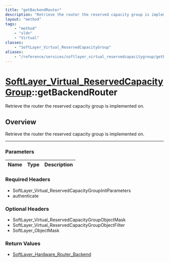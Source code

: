 ```yaml
---
title: "getBackendRouter"
description: "Retrieve the router the reserved capacity group is implemented on."
layout: "method"
tags:
    - "method"
    - "sldn"
    - "Virtual"
classes:
    - "SoftLayer_Virtual_ReservedCapacityGroup"
aliases:
    - "/reference/services/softlayer_virtual_reservedcapacitygroup/getBackendRouter"
---
```

# [SoftLayer_Virtual_ReservedCapacityGroup](/reference/services/SoftLayer_Virtual_ReservedCapacityGroup)::getBackendRouter


Retrieve the router the reserved capacity group is implemented on.


## Overview 
Retrieve the router the reserved capacity group is implemented on.

-----

### Parameters 
|Name | Type | Description |
| --- | --- | --- |


### Required Headers
* SoftLayer_Virtual_ReservedCapacityGroupInitParameters
* authenticate


### Optional Headers
* SoftLayer_Virtual_ReservedCapacityGroupObjectMask
* SoftLayer_Virtual_ReservedCapacityGroupObjectFilter
* SoftLayer_ObjectMask

### Return Values
* <a href='/reference/datatypes/SoftLayer_Hardware_Router_Backend'>SoftLayer_Hardware_Router_Backend </a>




